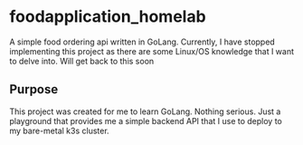 # foodapplication_homelab
A simple food ordering api written in GoLang.
Currently, I have stopped implementing this project as there are some Linux/OS knowledge that I want to delve into. Will get back to this soon

## Purpose
This project was created for me to learn GoLang. Nothing serious. Just a playground that provides me a simple backend API that I use to deploy to my bare-metal k3s cluster.
